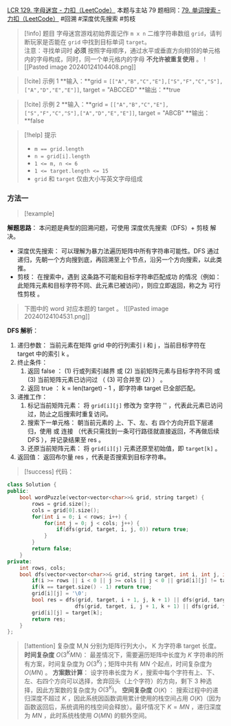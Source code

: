 [LCR 129. 字母迷宫 - 力扣（LeetCode）](https://leetcode.cn/problems/ju-zhen-zhong-de-lu-jing-lcof/description/)
本题与主站 79 题相同：[79. 单词搜索 - 力扣（LeetCode）](https://leetcode.cn/problems/word-search/description/)
#回溯 #深度优先搜索 #剪枝 

> [!info] 题目
> 字母迷宫游戏初始界面记作 `m x n` 二维字符串数组 `grid`，请判断玩家是否能在 `grid` 中找到目标单词 `target`。  
注意：寻找单词时 **必须** 按照字母顺序，通过水平或垂直方向相邻的单元格内的字母构成，同时，同一个单元格内的字母 **不允许被重复使用** 。
![[Pasted image 20240124104408.png]]

> [!cite] 示例 1
> **输入：**grid = `[["A","B","C","E"],["S","F","C","S"],["A","D","E","E"]]`, target = "ABCCED"
**输出：**true

> [!cite] 示例 2
> **输入：**grid = `[["A","B","C","E"],["S","F","C","S"],["A","D","E","E"]]`, target = "ABCB"
**输出：**false

> [!help] 提示
> - `m == grid.length`
> - `n = grid[i].length`
> - `1 <= m, n <= 6`
> - `1 <= target.length <= 15`
> - `grid` 和 `target` 仅由大小写英文字母组成
### 方法一
> [!example] 

**解题思路**：
本问题是典型的回溯问题，可使用 深度优先搜索（DFS）+ 剪枝 解决。
- 深度优先搜索： 可以理解为暴力法遍历矩阵中所有字符串可能性。DFS 通过递归，先朝一个方向搜到底，再回溯至上个节点，沿另一个方向搜索，以此类推。
- 剪枝： 在搜索中，遇到 这条路不可能和目标字符串匹配成功 的情况（例如：此矩阵元素和目标字符不同、此元素已被访问），则应立即返回，称之为 可行性剪枝 。
> 下图中的 word 对应本题的 target 。
![[Pasted image 20240124104531.png]]

**DFS 解析**：
1. 递归参数： 当前元素在矩阵 grid 中的行列索引 i 和 j ，当前目标字符在 target 中的索引 k 。
2. 终止条件：
	1. 返回 false ： (1) 行或列索引越界 或 (2) 当前矩阵元素与目标字符不同 或 (3) 当前矩阵元素已访问过 （ (3) 可合并至 (2) ） 。
	2. 返回 true ： k = len(target) - 1 ，即字符串 target 已全部匹配。
3. 递推工作：
	1. 标记当前矩阵元素： 将 `grid[i][j]` 修改为 空字符 '' ，代表此元素已访问过，防止之后搜索时重复访问。
	2. 搜索下一单元格： 朝当前元素的 上、下、左、右 四个方向开启下层递归，使用 或 连接 （代表只需找到一条可行路径就直接返回，不再做后续 DFS ），并记录结果至 res 。
	3. 还原当前矩阵元素： 将 `grid[i][j]` 元素还原至初始值，即 `target[k]` 。
4. 返回值： 返回布尔量 res ，代表是否搜索到目标字符串。

> [!success] 代码：
```cpp
class Solution {
public:
    bool wordPuzzle(vector<vector<char>>& grid, string target) {
        rows = grid.size();
        cols = grid[0].size();
        for(int i = 0; i < rows; i++) {
            for(int j = 0; j < cols; j++) {
                if(dfs(grid, target, i, j, 0)) return true;
            }
        }
        return false;
    }
private:
    int rows, cols;
    bool dfs(vector<vector<char>>& grid, string target, int i, int j, int k) {
        if(i >= rows || i < 0 || j >= cols || j < 0 || grid[i][j] != target[k]) return false;
        if(k == target.size() - 1) return true;
        grid[i][j] = '\0';
        bool res = dfs(grid, target, i + 1, j, k + 1) || dfs(grid, target, i - 1, j, k + 1) || 
                      dfs(grid, target, i, j + 1, k + 1) || dfs(grid, target, i , j - 1, k + 1);
        grid[i][j] = target[k];
        return res;
    }
};
```
> [!attention] 复杂度
> M,N 分别为矩阵行列大小， K 为字符串 target 长度。
> **时间复杂度** $O(3^KMN)$： 最差情况下，需要遍历矩阵中长度为 $K$ 字符串的所有方案，时间复杂度为 $O(3^K)$；矩阵中共有 $MN$ 个起点，时间复杂度为 $O(MN)$ 。
>**方案数计算**： 设字符串长度为 $K$ ，搜索中每个字符有上、下、左、右四个方向可以选择，舍弃回头（上个字符）的方向，剩下 3 种选择，因此方案数的复杂度为 $O(3^K)$。
**空间复杂度** $O(K)$ ： 搜索过程中的递归深度不超过 $K$ ，因此系统因函数调用累计使用的栈空间占用 $O(K)$（因为函数返回后，系统调用的栈空间会释放）。最坏情况下 $K=MN$ ，递归深度为 $MN$ ，此时系统栈使用 $O(MN)$ 的额外空间。



